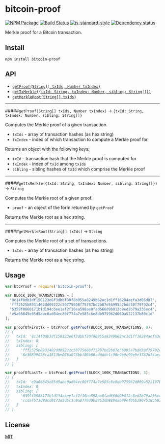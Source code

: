 # bitcoin-proof

[![NPM Package](https://img.shields.io/npm/v/bitcoin-proof.svg?style=flat-square)](https://www.npmjs.org/package/bitcoin-proof)
[![Build Status](https://img.shields.io/travis/ethers/bitcoin-proof.svg?branch=master&style=flat-square)](https://travis-ci.org/ethers/bitcoin-proof)
[![js-standard-style](https://img.shields.io/badge/code%20style-semistandard-brightgreen.svg?style=flat-square)](https://github.com/Flet/semistandard)
[![Dependency status](https://img.shields.io/david/ethers/bitcoin-proof.svg?style=flat-square)](https://david-dm.org/ethers/bitcoin-proof#info=dependencies)

Merkle proof for a Bitcoin transaction.

## Install

```
npm install bitcoin-proof
```

## API

  - [`getProof(String[] txIds, Number txIndex)`](#getproofstring-txids-number-txindex---txid-string-txindex-number-sibling-string)
  - [`getTxMerkle({txId: String, txIndex: Number, sibling: String[]})`](#gettxmerkletxid-string-txindex-number-sibling-string---string)
  - [`getMerkleRoot(String[] txIds)`](#getmerklerootstring-txids---string)

----

#####`getProof(String[] txIds, Number txIndex)` -> `{txId: String, txIndex: Number, sibling: String[]}`

Computes the Merkle proof of a given transaction.

  * `txIds` - array of transaction hashes (as hex string)
  * `txIndex` - index of which transaction to compute a Merkle proof for

Returns an object with the following keys:
  * `txId` - transaction hash that the Merkle proof is computed for
  * `txIndex` - index of `txId` among `txIds`
  * `sibling` - sibling hashes of `txId` which comprise the Merkle proof

----

#####`getTxMerkle({txId: String, txIndex: Number, sibling: String[]})` -> `String`

Computes the Merkle root of a given proof.

  * `proof` - an object of the form returned by `getProof`

Returns the Merkle root as a hex string.

----

#####`getMerkleRoot(String[] txIds)` -> `String`

Computes the Merkle root of a set of transactions.

  * `txIds` - array of transaction hashes (as hex string)

Returns the Merkle root as a hex string.

## Usage

```javascript
var btcProof = require('bitcoin-proof');

var BLOCK_100K_TRANSACTIONS = [
  '8c14f0db3df150123e6f3dbbf30f8b955a8249b62ac1d1ff16284aefa3d06d87',
  'fff2525b8931402dd09222c50775608f75787bd2b87e56995a7bdd30f79702c4',
  '6359f0868171b1d194cbee1af2f16ea598ae8fad666d9b012c8ed2b79a236ec4',
  'e9a66845e05d5abc0ad04ec80f774a7e585c6e8db975962d069a522137b80c1d'
];

var proofOfFirstTx = btcProof.getProof(BLOCK_100K_TRANSACTIONS, 0);
// {
//   txId: '8c14f0db3df150123e6f3dbbf30f8b955a8249b62ac1d1ff16284aefa3d06d87',
//   txIndex: 0,
//   sibling: [
//     'fff2525b8931402dd09222c50775608f75787bd2b87e56995a7bdd30f79702c4',
//     '8e30899078ca1813be036a073bbf80b86cdddde1c96e9e9c99e9e3782df4ae49'
//   ]
// }

var proofOfLastTx = btcProof.getProof(BLOCK_100K_TRANSACTIONS, 3);
// {
//   txId: 'e9a66845e05d5abc0ad04ec80f774a7e585c6e8db975962d069a522137b80c1d',
//   txIndex: 0,
//   sibling: [
//     '6359f0868171b1d194cbee1af2f16ea598ae8fad666d9b012c8ed2b79a236ec4',
//     'ccdafb73d8dcd0173d5d5c3c9a0770d0b3953db889dab99ef05b1907518cb815'
//   ]
// }
```

## License

[MIT](LICENSE)
